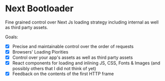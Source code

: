 # Next Bootloader

Fine grained control over Next Js loading strategy including internal as well as third party assets.

Goals:

- [x] Precise and maintainable control over the order of requests
- [x] Browsers' Loading Piorities
- [x] Control over your app's assets as well as third party assets
- [x] React components for loading and inlining JS, CSS, Fonts & Images (and possibly others that I did not think of yet)
- [x] Feedback on the contents of the first HTTP frame
